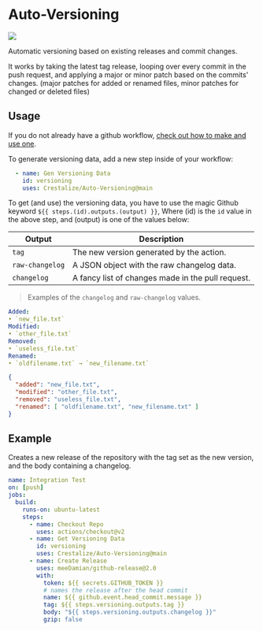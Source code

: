 # Auto-Versioning

<img src="https://img.shields.io/github/workflow/status/Crestalize/Auto-Versioning/Integration%20Test">

Automatic versioning based on existing releases and commit changes.

It works by taking the latest tag release, looping over every commit in the push request, and applying a major or minor patch based on the commits' changes. (major patches for added or renamed files, minor patches for changed or deleted files)

## Usage

If you do not already have a github workflow, [check out how to make and use one](https://docs.github.com/en/actions/quickstart).

To generate versioning data, add a new step inside of your workflow:

```yml
  - name: Gen Versioning Data
    id: versioning
    uses: Crestalize/Auto-Versioning@main
```

To get (and use) the versioning data, you have to use the magic Github keyword `${{ steps.(id).outputs.(output) }}`, Where (id) is the `id` value in the above step, and (output) is one of the values below:

|Output|Description
|-|-|
|`tag`|The new version generated by the action.|
|`raw-changelog`|A JSON object with the raw changelog data.|
|`changelog`|A fancy list of changes made in the pull request.|

> Examples of the `changelog` and `raw-changelog` values.

```yml
Added:
• `new_file.txt`
Modified:
• `other_file.txt`
Removed:
• `useless_file.txt`
Renamed:
• `oldfilename.txt` → `new_filename.txt`
```

```json
{
  "added": "new_file.txt",
  "modified": "other_file.txt",
  "removed": "useless_file.txt",
  "renamed": [ "oldfilename.txt", "new_filename.txt" ]
}
```

## Example

Creates a new release of the repository with the tag set as the new version, and the body containing a changelog.

```yml
name: Integration Test
on: [push]
jobs:
  build:
    runs-on: ubuntu-latest
    steps:
      - name: Checkout Repo
        uses: actions/checkout@v2
      - name: Get Versioning Data
        id: versioning
        uses: Crestalize/Auto-Versioning@main
      - name: Create Release
        uses: meeDamian/github-release@2.0
        with:
          token: ${{ secrets.GITHUB_TOKEN }}
          # names the release after the head commit
          name: ${{ github.event.head_commit.message }}
          tag: ${{ steps.versioning.outputs.tag }}
          body: "${{ steps.versioning.outputs.changelog }}"
          gzip: false
```
